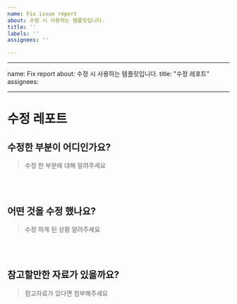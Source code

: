 ```yaml
---
name: Fix issue report
about: 수정 시 사용하는 템플릿입니다.
title: ''
labels: ''
assignees: ''

---
```


---
name: Fix report
about: 수정 시 사용하는 템플릿입니다.
title: "수정 레포트"
assignees:

---

# 수정 레포트

##  수정한 부분이 어디인가요?

> 수정 한 부분에 대해 알려주세요

<br><br>

## 어떤 것을 수정 했나요?

> 수정 하게 된 상황 알려주세요

<br><br>

## 참고할만한 자료가 있을까요?

> 참고자료가 있다면 첨부해주세요

<br><br>
